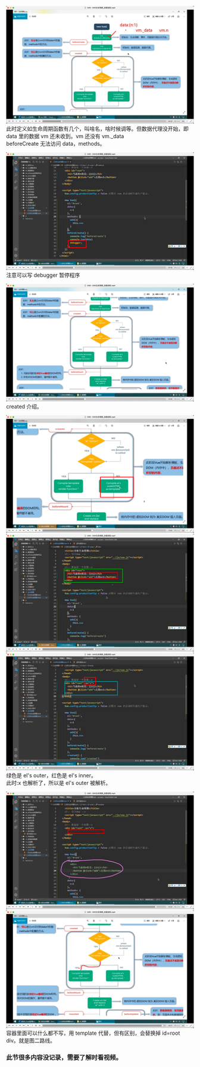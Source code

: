 ![](./img/2022-07-03-19-09-12.png)
此时定义如生命周期函数有几个，叫啥名，啥时候调等。但数据代理没开始，即 data 里的数据 vm 还未收到。vm 还没有 vm.\_data  
beforeCreate 无法访问 data，methods。

![](./img/2022-07-03-19-12-05.png)  
注意可以写 debugger 暂停程序

![](./img/2022-07-03-19-15-15.png)  
created 介绍。

![](./img/2022-07-03-19-21-11.png)  
![](./img/2022-07-03-19-17-31.png)  
![](./img/2022-07-03-19-20-04.png)
绿色是 el's outer，红色是 el's inner。  
此时:x 也解析了，所以是 el's outer 被解析。

![](./img/2022-07-03-21-20-45.png)  
![](./img/2022-07-03-21-23-07.png)
容器里面可以什么都不写，用 template 代替，但有区别，会替换掉 id=root div。就是图二路线。

### 此节很多内容没记录，需要了解时看视频。
